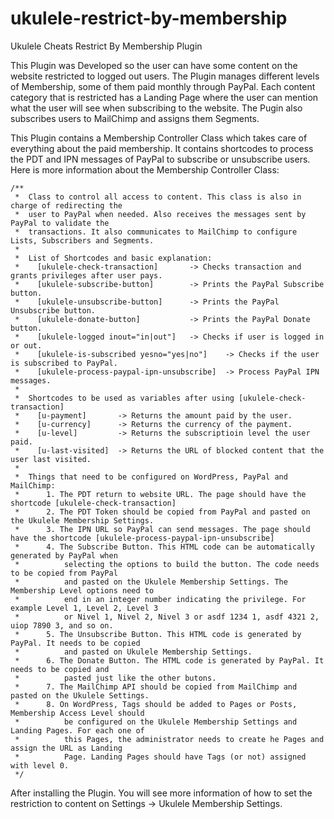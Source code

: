 # ukulele-restrict-by-membership
Ukulele Cheats Restrict By Membership Plugin

This Plugin was Developed so the user can have some content on the website restricted to logged out users. The Plugin manages different levels of Membership, some of them paid monthly through PayPal. Each content category that is restricted has a Landing Page where the user can mention what the user will see when subscribing to the website. The Pugin also subscribes users to MailChimp and assigns them Segments.

This Plugin contains a Membership Controller Class which takes care of everything about the paid membership. It contains shortcodes to process the PDT and IPN messages of PayPal to subscribe or unsubscribe users. Here is more information about the Membership Controller Class:

    /**
     *  Class to control all access to content. This class is also in charge of redirecting the
     *  user to PayPal when needed. Also receives the messages sent by PayPal to validate the
     *  transactions. It also communicates to MailChimp to configure Lists, Subscribers and Segments.
     *
     *  List of Shortcodes and basic explanation:
     *    [ukulele-check-transaction]       -> Checks transaction and grants privileges after user pays.
     *    [ukulele-subscribe-button]        -> Prints the PayPal Subscribe button.
     *    [ukulele-unsubscribe-button]      -> Prints the PayPal Unsubscribe button.
     *    [ukulele-donate-button]           -> Prints the PayPal Donate button.
     *    [ukulele-logged inout="in|out"]   -> Checks if user is logged in or out.
     *    [ukulele-is-subscribed yesno="yes|no"]    -> Checks if the user is subscribed to PayPal.
     *    [ukulele-process-paypal-ipn-unsubscribe]  -> Process PayPal IPN messages.
     *
     *  Shortcodes to be used as variables after using [ukulele-check-transaction]
     *    [u-payment]       -> Returns the amount paid by the user.
     *    [u-currency]      -> Returns the currency of the payment.
     *    [u-level]         -> Returns the subscriptioin level the user paid.
     *    [u-last-visited]  -> Returns the URL of blocked content that the user last visited.
     *
     *  Things that need to be configured on WordPress, PayPal and MailChimp:
     *      1. The PDT return to website URL. The page should have the shortcode [ukulele-check-transaction]
     *      2. The PDT Token should be copied from PayPal and pasted on the Ukulele Membership Settings.
     *      3. The IPN URL so PayPal can send messages. The page should have the shortcode [ukulele-process-paypal-ipn-unsubscribe]
     *      4. The Subscribe Button. This HTML code can be automatically generated by PayPal when 
     *          selecting the options to build the button. The code needs to be copied from PayPal 
     *          and pasted on the Ukulele Membership Settings. The Membership Level options need to
     *          end in an integer number indicating the privilege. For example Level 1, Level 2, Level 3
     *          or Nivel 1, Nivel 2, Nivel 3 or asdf 1234 1, asdf 4321 2, uiop 7890 3, and so on.
     *      5. The Unsubscribe Button. This HTML code is generated by PayPal. It needs to be copied
     *          and pasted on Ukulele Membership Settings.
     *      6. The Donate Button. The HTML code is generated by PayPal. It needs to be copied and
     *          pasted just like the other butons.
     *      7. The MailChimp API should be copied from MailChimp and pasted on the Ukulele Settings.
     *      8. On WordPress, Tags should be added to Pages or Posts, Membership Access Level should
     *          be configured on the Ukulele Membership Settings and Landing Pages. For each one of
     *          this Pages, the administrator needs to create he Pages and assign the URL as Landing
     *          Page. Landing Pages should have Tags (or not) assigned with level 0.
     */

After installing the Plugin. You will see more information of how to set the restriction to content on Settings -> Ukulele Membership Settings.

